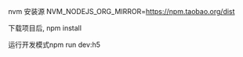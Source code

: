 nvm 安装源 NVM_NODEJS_ORG_MIRROR=https://npm.taobao.org/dist


下载项目后, npm install 

运行开发模式npm run dev:h5
